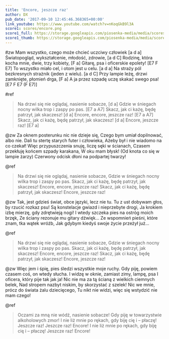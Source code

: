 ```yaml
---
title: 'Encore, jeszcze raz'
author: DX
pub_date: '2017-09-10 12:45:46.368365+00:00'
link_youtube: https://www.youtube.com/watch?v=nKoqGkB9l3A
score1: scores/encore.png
score1_full: https://storage.googleapis.com/piosenka-media/media/scores/encore.png
score1_thumb: https://storage.googleapis.com/piosenka-media/media/scores/encore.png.180x0_q85_upscale.png
---
```


#zw
Mam wszystko, czego może chcieć uczciwy człowiek [a d a]
Światopogląd, wykształcenie, młodość, zdrowie, [a d C]
Rodzinę, która kocha mnie, dwie, trzy kobiety, [F a]
Gitarę, psa i oficerskie epolety! [E7 F E7]
To wszystko miało cel, i otom jest u celu. [a d a]
Na straży pól bezkresnych strażnik (jeden z wielu). [a d C]
Przy lampie leżę, drzwi zamknięte, płomień drga, [F a]
A ja przez szpadę uczę skakać swego psa! [E7 F E7 (F E7)]

#ref
>Na drzwi się nie oglądaj, nasienie sobacze, [d a]
>Gdzie w śniegach nocny wilka trop i zaspy po pas. [E7 a A7]
>Skacz, jak ci każę, będę patrzył, jak skaczesz! [d a]
>Encore, encore, jeszcze raz! [E7 a A7]
>Skacz, jak ci każę, będę patrzył, jak skaczesz! [d a]
>Encore, jeszcze raz! [E7 a]

@zw
Za oknem posterunku nic nie dzieje się,
Czego bym umiał dopilnować, albo nie.
Dali tu stertę starych futer i człowieka,
Ażeby był i nie wiadomo na co czekał!
Więc przypuszczenia snuję, liczę sęki w ścianach,
Czasem przekłuję końcem szpady karakana,
W oku mam błysk! (Od knota co się w lampie żarzy)
Czerwony odcisk dłoni na podpartej twarzy!

@ref
>Na drzwi się nie oglądaj, nasienie sobacze,
>Gdzie w śniegach nocny wilka trop i zaspy po pas.
>Skacz, jak ci każę, będę patrzył, jak skaczesz!
>Encore, encore, jeszcze raz!
>Skacz, jak ci każę, będę patrzył, jak skaczesz!
>Encore, jeszcze raz!

@zw
Tak, jest gdzieś świat, obce języki, lecz nie tu.
Tu z ust dobywam głos, by rzucić rozkaz psu!
Są konstelacje gwiazd i nieprzebyte drogi,
Ja krokiem izbę mierzę, gdy zdrętwieją nogi!
I wtedy szczeka pies na ostróg moich brzęk,
Ze ściany rezonuje mu gitary dźwięk…
Ze wspomnień pieśni, które znam, tka wątek wróżb,
Jak gdybym kiedyś swoje życie przeżył już…

@ref
>Na drzwi się nie oglądaj, nasienie sobacze,
>Gdzie w śniegach nocny wilka trop i zaspy po pas.
>Skacz, jak ci każę, będę patrzył, jak skaczesz!
>Encore, encore, jeszcze raz!
>Skacz, jak ci każę, będę patrzył, jak skaczesz!
>Encore, jeszcze raz!

@zw
Więc jem i śpię, pies śledzi wszystkie moje ruchy.
Gdy piję, powiem czasem coś, on wtedy słucha.
I widzę w oknie, zamiast zimy, lampę, psa
I oficera, który pije tak jak ja!
Nic nie ma za tą ścianą z wielkich ciemnych belek,
Nad stropem nazbyt niskim, by skorzystać z szelek!
Nic we mnie, prócz do świata żalu dziecięcego,
Tu nikt nie widzi, więc się wstydzić nie mam czego!

@ref
>Oczami za mną nie wódź, nasienie sobacze!
>Gdy piję w towarzystwie alkoholowych zmor!
>I nie liż mnie po rękach, gdy biję cię i – płaczę!
>Jeszcze raz! Jeszcze raz! Encore!
>I nie liż mnie po rękach, gdy biję cię i – płaczę!
>Jeszcze raz! Encore!